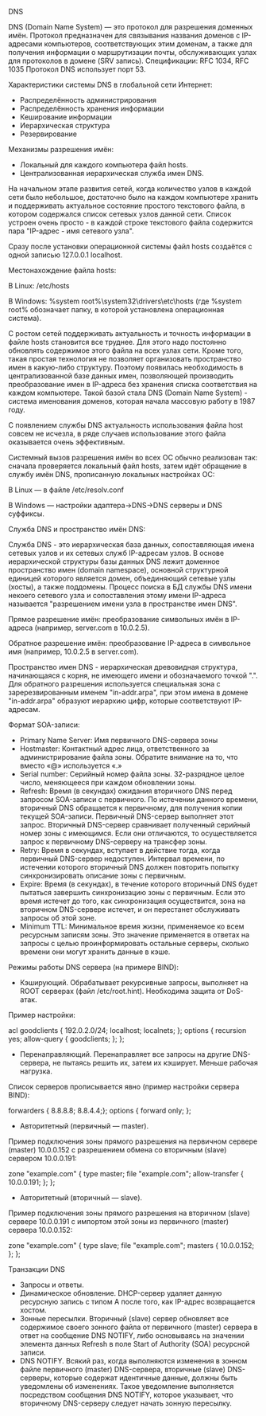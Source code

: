 DNS

DNS (Domain Name System) —  это протокол для разрешения доменных имён.
Протокол предназначен для связывания названия доменов с IP-адресами компьютеров, соответствующих этим доменам, а также для получения информации о маршрутизации почты, обслуживающих узлах для протоколов в домене (SRV запись).
Спецификации: RFC 1034, RFC 1035
Протокол DNS использует порт 53.

Характеристики системы DNS в глобальной сети Интернет:
* Распределённость администрирования
* Распределённость хранения информации
* Кеширование информации
* Иерархическая структура
* Резервирование

Механизмы разрешения имён:
* Локальный для каждого компьютера файл hosts.
* Централизованная иерархическая служба имен DNS.

На начальном этапе развития сетей, когда количество узлов в каждой сети было небольшое, достаточно было на каждом компьютере хранить и поддерживать актуальное состояние простого текстового файла, в котором содержался список сетевых узлов данной сети. Список устроен очень просто - в каждой строке текстового файла содержится пара "IP-адрес - имя сетевого узла".

Сразу после установки операционной системы файл hosts создаётся с одной записью 127.0.0.1 localhost.

Местонахождение файла hosts:

В Linux: /etc/hosts

В Windows: %system root%\system32\drivers\etc\hosts (где %system root% обозначает папку, в которой установлена операционная система).

С ростом сетей поддерживать актуальность и точность информации в файле hosts становится все труднее. Для этого надо постоянно обновлять содержимое этого файла на всех узлах сети. Кроме того, такая простая технология не позволяет организовать пространство имен в какую-либо структуру. Поэтому появилась необходимость в централизованной базе данных имен, позволяющей производить преобразование имен в IP-адреса без хранения списка соответствия на каждом компьютере. Такой базой стала DNS (Domain Name System) - система именования доменов, которая начала массовую работу в 1987 году.

С появлением службы DNS актуальность использования файла host совсем не исчезла, в ряде случаев использование этого файла оказывается очень эффективным.

Системный вызов разрешения имён во всех ОС обычно реализован так: сначала проверяется локальный файл hosts, затем идёт обращение в службу имён DNS, прописанную локальных настройках ОС:

В Linux — в файле /etc/resolv.conf

В Windows — настройки адаптера→DNS→DNS серверы и DNS суффиксы.


Служба DNS и пространство имён DNS:

Служба DNS - это иерархическая база данных, сопоставляющая имена сетевых узлов и их сетевых служб IP-адресам узлов. В основе иерархической структуры базы данных DNS лежит доменное пространство имен (domain namespace), основной структурной единицей которого является домен, объединяющий сетевые узлы (хосты), а также поддомены. Процесс поиска в БД службы DNS имени некоего сетевого узла и сопоставления этому имени IP-адреса называется "разрешением имени узла в пространстве имен DNS".

Прямое разрешение имён: преобразование символьных имён в IP-адреса (например, server.com в 10.0.2.5).

Обратное разрешение имён: преобразование IP-адреса в символьное имя (например, 10.0.2.5 в server.com).

Пространство имен DNS - иерархическая древовидная структура, начинающаяся с корня, не имеющего имени и обозначаемого точкой ".". Для обратного разрешения используется специальная зона с заререзвированным именем "in-addr.arpa", при этом имена в домене "in-addr.arpa" образуют иерархию цифр, которые соответствуют IP-адресам.

Формат SOA-записи:

* Primary Name Server: Имя первичного DNS-сервера зоны
* Hostmaster: Контактный адрес лица, ответственного за администрирование файла зоны. Обратите внимание на то, что вместо «@» используется «.»
* Serial number: Серийный номер файла зоны. 32-разрядное целое число, меняющееся при каждом обновлении зоны.
* Refresh: Время (в секундах) ожидания вторичного DNS перед запросом SOA-записи с первичного. По истечении данного времени, вторичный DNS обращается к первичному, для получения копии текущей SOA-записи. Первичный DNS-сервер выполняет этот запрос. Вторичный DNS-сервер сравнивает полученный серийный номер зоны с имеющимся. Если они отличаются, то осуществляется запрос к первичному DNS-серверу на трансфер зоны.
* Retry: Время в секундах, вступает в действие тогда, когда первичный DNS-сервер недоступен. Интервал времени, по истечении которого вторичный DNS должен повторить попытку синхронизировать описание зоны с первичным.
* Expire: Время (в секундах), в течение которого вторичный DNS будет пытаться завершить синхронизацию зоны с первичным. Если это время истечет до того, как синхронизация осуществится, зона на вторичном DNS-сервере истечет, и он перестанет обслуживать запросы об этой зоне.
* Minimum TTL: Минимальное время жизни, применяемое ко всем ресурсным записям зоны. Это значение применяется в ответах на запросы с целью проинформировать остальные серверы, сколько времени они могут хранить данные в кэше.

Режимы работы DNS сервера (на примере BIND):

* Кэширующий. Обрабатывает рекурсивные запросы, выполняет на ROOT серверах (файл /etc/root.hint). Необходима защита от DoS-атак.

Пример настройки:

acl goodclients { 192.0.2.0/24; localhost; localnets; };
options {
  recursion yes;
  allow-query { goodclients; };
};


* Перенаправляющий. Перенаправляет все запросы на другие DNS-сервера, не пытаясь решить их, затем их кэширует. Меньше рабочая нагрузка.

Список серверов прописывается явно (пример настройки сервера BIND):

forwarders { 8.8.8.8; 8.8.4.4;};
options {
  forward only;
};

* Авторитетный (первичный — master).

Пример подключения зоны прямого разрешения на первичном сервере (master) 10.0.0.152 с разрешением обмена со вторичным (slave) сервером 10.0.0.191:

zone "example.com" {
  type master;
  file "example.com";
  allow-transfer { 10.0.0.191; };
};

* Авторитетный (вторичный — slave).

Пример подключения зоны прямого разрешения на вторичном (slave) сервере 10.0.0.191 с импортом этой зоны из первичного (master) сервера 10.0.0.152:

zone "example.com" {
  type slave;
  file "example.com";
  masters { 10.0.0.152; };
};

Транзакции DNS

* Запросы и ответы.
* Динамическое обновление. DHCP-сервер удаляет данную ресурсную запись с типом A после того, как IP-адрес возвращается хостом.
* Зонные пересылки. Вторичный (slave) сервер обновляет все содержимое своего зонного файла от первичного (master) сервера  в ответ на сообщение DNS NOTIFY, либо основываясь на значении элемента данных Refresh в поле Start of Authority (SOA) ресурсной записи.
* DNS NOTIFY. Всякий раз, когда выполняются изменения в зонном файле первичного (master) DNS-сервера, вторичные (slave) DNS-серверы, которые содержат идентичные данные, должны быть уведомлены об изменениях. Такое уведомление выполняется посредством сообщения DNS NOTIFY, которое указывает, что вторичному DNS-серверу следует начать зонную пересылку.
